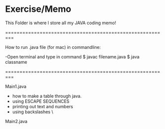 # Exercise/Memo

This Folder is where I store all my JAVA coding memo!

=========================================================

How to run .java file (for mac) in commandline:

-Open terminal and type in command 
$ javac filename.java
$ java classname

=========================================================


Main1.java
- how to make a table through java.
- using ESCAPE SEQUENCES
- printing out text and numbers
- using backslashes \ 

Main2.java
